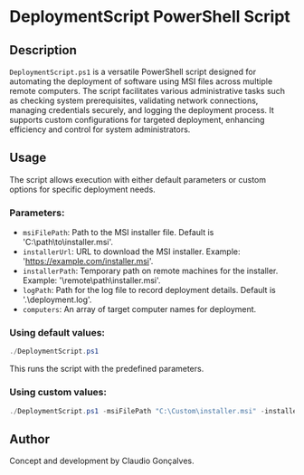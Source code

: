 # DeploymentScript PowerShell Script

## Description
`DeploymentScript.ps1` is a versatile PowerShell script designed for automating the deployment of software using MSI files across multiple remote computers. The script facilitates various administrative tasks such as checking system prerequisites, validating network connections, managing credentials securely, and logging the deployment process. It supports custom configurations for targeted deployment, enhancing efficiency and control for system administrators.

## Usage

The script allows execution with either default parameters or custom options for specific deployment needs.

### Parameters:
- `msiFilePath`: Path to the MSI installer file. Default is 'C:\path\to\installer.msi'.
- `installerUrl`: URL to download the MSI installer. Example: 'https://example.com/installer.msi'.
- `installerPath`: Temporary path on remote machines for the installer. Example: '\\remote\path\installer.msi'.
- `logPath`: Path for the log file to record deployment details. Default is '.\deployment.log'.
- `computers`: An array of target computer names for deployment.

### Using default values:

```powershell
./DeploymentScript.ps1
```
This runs the script with the predefined parameters.

### Using custom values:

```powershell
./DeploymentScript.ps1 -msiFilePath "C:\Custom\installer.msi" -installerUrl "https://example.com/custominstaller.msi" -logPath "C:\CustomLogs\deployment.log"
```
## Author
Concept and development by Claudio Gonçalves.
